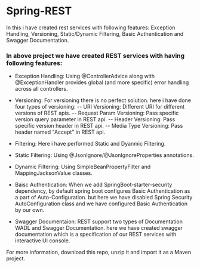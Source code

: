 # Spring-REST
In this i have created rest services with following features: Exception Handling, Versioning, Static/Dynamic Filtering, Basic Authentication and Swagger Documentation. 

### In above project we have created REST services with having following features:
- Exception Handling: Using @ControllerAdvice along with @ExceptionHandler provides global (and more specific) error handling across all controllers.

- Versioning: For versioning there is no perfect solution. here i have done four types of versioning:
-- URI Versioning: Different URI for different versions of REST apis.
-- Request Param Versioning: Pass specific version query parameter in REST api.
-- Header Versioning: Pass specific version header in REST api.
-- Media Type Versioning: Pass header named "Accept" in REST api.

- Filtering: Here i have performed Static and Dyanmic Filtering.
 - Static Filtering: Using @JsonIgnore/@JsonIgnoreProperties annotations.
 - Dynamic Filtering: Using SimpleBeanPropertyFilter and MappingJacksonValue classes.
 
 - Baisc Authentication: When we add SpringBoot-starter-security dependency, by default spring boot configures Basic Authentication as a part of Auto-Configuration. but here we have disabled Spring Security AutoConfiguration class and we have configured Basic Authentication by our own.

- Swagger Documentaion: REST support two types of Documentation WADL and Swagger Documentation. here we have created swagger documentation which is a specification of our REST services with interactive UI console.

For more information, download this repo, unzip it and import it as a Maven project.
